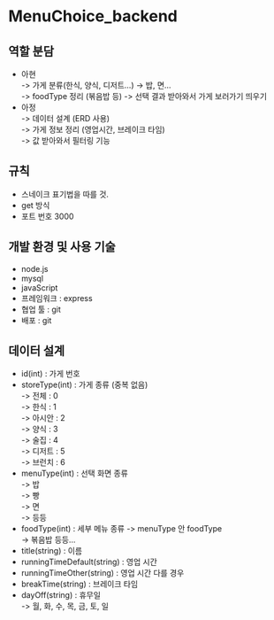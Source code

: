 # MenuChoice_backend

## 역할 분담

- 아현  
  -> 가게 분류(한식, 양식, 디저트…) → 밥, 면…  
  -> foodType 정리 (볶음밥 등)
  -> 선택 결과 받아와서 가게 보러가기 띄우기
- 아정  
  -> 데이터 설계 (ERD 사용)  
  -> 가게 정보 정리 (영업시간, 브레이크 타임)  
  -> 값 받아와서 필터링 기능

## 규칙

- 스네이크 표기법을 따를 것.
- get 방식
- 포트 번호 3000

## 개발 환경 및 사용 기술

- node.js
- mysql
- javaScript
- 프레임워크 : express
- 협업 툴 : git
- 배포 : git

## 데이터 설계

- id(int) : 가게 번호
- storeType(int) : 가게 종류 (중복 없음)  
  -> 전체 : 0  
  -> 한식 : 1  
  -> 아시안 : 2  
  -> 양식 : 3  
  -> 술집 : 4  
  -> 디저트 : 5  
  -> 브런치 : 6
- menuType(int) : 선택 화면 종류  
  -> 밥  
  -> 빵  
  -> 면  
  -> 등등
- foodType(int) : 세부 메뉴 종류
  -> menuType 안 foodType  
  -> 볶음밥 등등...
- title(string) : 이름
- runningTimeDefault(string) : 영업 시간
- runningTimeOther(string) : 영업 시간 다를 경우
- breakTime(string) : 브레이크 타임
- dayOff(string) : 휴무일  
  -> 월, 화, 수, 목, 금, 토, 일
